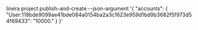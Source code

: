linera project publish-and-create --json-argument '{ "accounts": {
        "User:118bde9099ae41bde084a0154ba2a3c1623e959d1bd9b3682f5f973d54f69433": "10000."
    } }'
